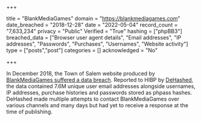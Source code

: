 +++

title = "BlankMediaGames"
domain = "https://blankmediagames.com"
date_breached = "2018-12-28"
date = "2022-05-04"
record_count = "7,633,234"
privacy = "Public"
Verified = "True"
hashing = ["phpBB3"]
breached_data = ["Browser user agent details", "Email addresses", "IP addresses", "Passwords", "Purchases", "Usernames", "Website activity"]
type = ["posts","post"]
categories = []
acknowledged = "No"


+++


In December 2018, the Town of Salem website produced by <a href="https://blog.dehashed.com/town-of-salem-blankmediagames-hacked/" target="_blank" rel="noopener">BlankMediaGames suffered a data breach</a>. Reported to HIBP by <a href="https://dehashed.com/" target="_blank" rel="noopener">DeHashed</a>, the data contained 7.6M unique user email addresses alongside usernames, IP addresses, purchase histories and passwords stored as phpass hashes. DeHashed made multiple attempts to contact BlankMediaGames over various channels and many days but had yet to receive a response at the time of publishing.

